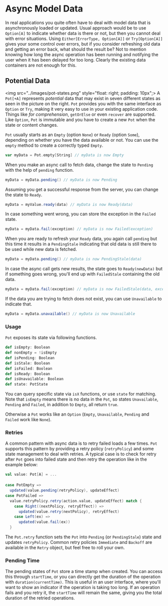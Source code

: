 # Async Model Data

In real applications you quite often have to deal with model data that is asynchronously loaded or updated. Usual approach would be to use `Option[A]` to
indicate whether data is there or not, but then you cannot deal with error situations. Using `Either[ErrorType, Option[A]]` or `Try[Option[A]]` gives your some
control over errors, but if you consider refreshing old data and getting an error back, what should the result be? Not to mention knowing how long the async
operation has been running and notifying the user when it has been delayed for too long. Clearly the existing data containers are not enough for this.

## Potential Data

<img src="../images/pot-states.png" style="float: right; padding: 10px";>
A `Pot[+A]` represents _potential_ data that may exist in seven different states as seen in the picture on the right. `Pot` provides you with the same interface as
`Option` or `Try`, making it very easy to use in your existing application code. Things like _for comprehension_, `getOrElse` or even `recover` are supported.
Like `Option`, `Pot` is immutable and you have to create a new `Pot` when the state or content changes.

`Pot` usually starts as an `Empty` (option `None`) or `Ready` (option `Some`), depending on whether you have the data available or not. You can use the `empty`
method to create a correctly typed `Empty`.

```scala
var myData = Pot.empty[String] // myData is now Empty
```

When you make an async call to fetch data, change the state to `Pending` with the help of `pending` function.

```scala
myData = myData.pending() // myData is now Pending
```

Assuming you get a successful response from the server, you can change the state to `Ready`.

```scala
myData = myValue.ready(data) // myData is now Ready(data)
```

In case something went wrong, you can store the exception in the `Failed` state.

```scala
myData = myData.fail(exception) // myData is now Failed(exception)
```

When you are ready to refresh your `Ready` data, you again call `pending` but this time it results in a `PendingStale` indicating that old data is still there to be
used while new data is fetched.

```scala
myData = myData.pending() // myData is now PendingStale(data)
```

In case the async call gets new results, the state goes to `Ready(newData)` but if something goes wrong, you'll end up with `FailedStale` containing the
old data.

```scala
myData = myData.fail(exception) // myData is now FailedStale(data, exception)
```

If the data you are trying to fetch does not exist, you can use `Unavailable` to indicate that.

```scala
myData = myData.unavailable() // myData is now Unavailable
```

### Usage

`Pot` exposes its state via following functions.

```scala
def isEmpty: Boolean
def nonEmpty = !isEmpty
def isPending: Boolean
def isStale: Boolean
def isFailed: Boolean
def isReady: Boolean
def isUnavailable: Boolean
def state: PotState
```

You can query specific state via `isX` functions, or use `state` for matching. Note that `isEmpty` means there is no data in the `Pot`, so states `Unavailable`,
`Pending` and `Failed`, in addition to `Empty`, all return `true`.

Otherwise a `Pot` works like an `Option` (`Empty`, `Unavailable`, `Pending` and `Failed` work like `None`).

### Retries

A common pattern with async data is to retry failed loads a few times. `Pot` supports this pattern by providing a retry policy (`retryPolicy`) and some state
management to deal with retries. A typical case is to check for retry after `Pot` goes into failed state and then retry the operation like in the example below:

```scala
val value: Pot[A] = ...

case PotEmpty =>
  updated(value.pending(retryPolicy), updateEffect)
case PotFailed =>
  value.retryPolicy.retry(action.value, updateEffect) match {
    case Right((nextPolicy, retryEffect)) =>
      updated(value.retry(nextPolicy), retryEffect)
    case Left(ex) =>
      updated(value.fail(ex))
  }
```

The `Pot.retry` function sets the `Pot` into `Pending` (or `PendingStale`) state and updates `retryPolicy`. Common retry policies `Immediate` and `Backoff` are
available in the `Retry` object, but feel free to roll your own.

### Pending Time

The pending states of `Pot` store a time stamp when created. You can access this through `startTime`, or you can directly get the duration of the operation
with `duration(currentTime)`. This is useful in an user interface, where you'll want to show an indicator if the operation is taking too long. If
an operation fails and you retry it, the `startTime` will remain the same, giving you the total duration of the retried operations.
